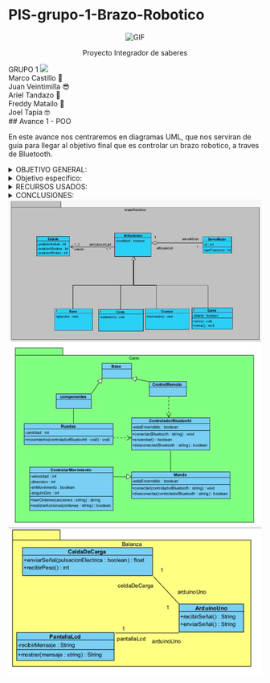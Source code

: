 # PIS-grupo-1-Brazo-Robotico
<div align="center">
<p><img src="https://media0.giphy.com/media/v1.Y2lkPTc5MGI3NjExdm9veWxlemxwZ2RqaHZ3ZGF5c2htcHUwNXdwdXpucjMzZzB1MHNoOCZlcD12MV9pbnRlcm5hbF9naWZfYnlfaWQmY3Q9Zw/58OujxlE7e19Mjv0gj/giphy.gif" alt="GIF" width="400" height="230"></p><p><a 

Proyecto Integrador de saberes
<div align="left">
</details>
GRUPO 1 
<img src="https://assets-global.website-files.com/624ac40503a527cf47af4192/65313084ff0fb3453089947e_giphy.gif" width="40px"></summary> 

<summary>Marco Castillo 👻
<summary>Juan Veintimilla 😎
<summary>Ariel Tandazo 🥵
<summary>Freddy Matailo 👺
<summary>Joel Tapia 🤓
</details>
 
<div align="left">
</details>
## Avance 1 - POO
 
En este avance nos centraremos en diagramas UML, que nos serviran de guia para llegar al objetivo final que es controlar un brazo robotico, a traves de Bluetooth.

<details><summary>OBJETIVO GENERAL:</summary>
<summary>Diseñar y emplear un diagrama de clases basado en UML, que nos permita abstraer clases, atributos y métodos, con la finalidad de tener un mejor panorama de lo que vamos a realizar. 
</details>

 <details><summary>Objetivo específico:</summary>
<summary>Diseñar correcta y adecuadamente el diagrama de clases, mediante el uso de conocimientos adquiridos hasta ahora, identificando las relaciones entre clases con el fin de tener un diagrama ordenado y comprensible.
</details>

<details><summary>RECURSOS USADOS:</summary>
<summary>Conocimientos de Programación
<summary>Docentes con experiencia.
<summary>Herramientas de Internet.
</details>
 
<details><summary>CONCLUSIONES:</summary>
<summary>Aplicando los conocimientos adquiridos por cada uno de los miembros del grupo llegamos a las siguientes conclusiones:
<summary>Realizamos el estudio de cada una de las partes que integran el brazo.
<summary>Diseñamos en UML un diagrama de clases, en donde identificamos correctamente clases, atributos y métodos.
<summary>Relacionamos adecuadamente y según como corresponde cada clase.
</details>
 
<div align="center">
<img src= "https://raw.githubusercontent.com/145548109/PIS-grupo-1-Brazo-Robotico/main/diagramaUML/brazoRobotico2.jpg"></sumary>
<img src= "https://raw.githubusercontent.com/145548109/PIS-grupo-1-Brazo-Robotico/main/diagramaUML/carro.jpg"></sumary>
<img src= "https://raw.githubusercontent.com/145548109/PIS-grupo-1-Brazo-Robotico/main/diagramaUML/balanza.jpg"></sumary>

